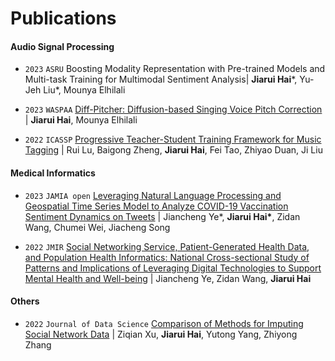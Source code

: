 
# Publications

#### Audio Signal Processing

- ``2023`` ``ASRU`` Boosting Modality Representation with Pre-trained Models and Multi-task Training for Multimodal Sentiment Analysis\| **Jiarui Hai***, Yu-Jeh Liu*, Mounya Elhilali

- ``2023`` ``WASPAA`` [Diff-Pitcher: Diffusion-based Singing Voice Pitch Correction](https://ieeexplore.ieee.org/abstract/document/10248127) \| **Jiarui Hai**, Mounya Elhilali

- ``2022`` ``ICASSP`` [Progressive Teacher-Student Training Framework for Music Tagging](https://ieeexplore.ieee.org/document/9747342) \| Rui Lu, Baigong Zheng, **Jiarui Hai**, Fei Tao, Zhiyao Duan, Ji Liu


#### Medical Informatics 
- ``2023`` ``JAMIA open`` [Leveraging Natural Language Processing and Geospatial Time Series Model to Analyze COVID-19 Vaccination Sentiment Dynamics on Tweets](https://www.medrxiv.org/content/10.1101/2022.08.26.22279278v1) \| Jiancheng Ye\*, **Jiarui Hai\***, Zidan Wang, Chumei Wei, Jiacheng Song

- ``2022`` ``JMIR`` [Social Networking Service, Patient-Generated Health Data, and Population Health Informatics: National Cross-sectional Study of Patterns and Implications of Leveraging Digital Technologies to Support Mental Health and Well-being](https://www.medrxiv.org/content/10.1101/2021.06.11.21258777v1.full) \| Jiancheng Ye, Zidan Wang, **Jiarui Hai**


#### Others
- ``2022`` ``Journal of Data Science`` [Comparison of Methods for Imputing Social Network Data](https://jds-online.org/journal/JDS/article/1276/info) \| Ziqian Xu, **Jiarui Hai**, Yutong Yang, Zhiyong Zhang

